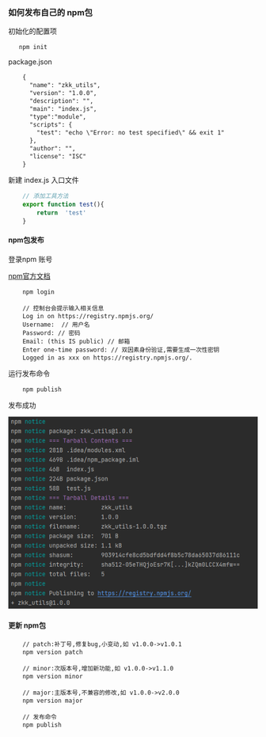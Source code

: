 <Time/>

### 如何发布自己的 npm包

初始化的配置项
```shell
   npm init
```
package.json
```shell
    {
      "name": "zkk_utils",
      "version": "1.0.0", 
      "description": "", 
      "main": "index.js", 
      "type":"module", 
      "scripts": {
        "test": "echo \"Error: no test specified\" && exit 1"
      },
      "author": "",
      "license": "ISC"
    }
```
新建 index.js 入口文件
```js
    // 添加工具方法
    export function test(){
        return  'test'
    }
```

#### npm包发布
登录npm 账号

[npm官方文档](https://www.npmjs.com/)

```shell
    npm login
    
    // 控制台会提示输入相关信息
    Log in on https://registry.npmjs.org/
    Username:  // 用户名
    Password: // 密码
    Email: (this IS public) // 邮箱
    Enter one-time password: // 双因素身份验证,需要生成一次性密钥
    Logged in as xxx on https://registry.npmjs.org/.
```
运行发布命令

```shell
    npm publish
```
发布成功

![这是图片](/npm/npm.png)


#### 更新 npm包

```shell
    // patch:补丁号,修复bug,小变动,如 v1.0.0->v1.0.1
    npm version patch
    
    // minor:次版本号,增加新功能,如 v1.0.0->v1.1.0
    npm version minor
    
    // major:主版本号,不兼容的修改,如 v1.0.0->v2.0.0
    npm version major
    
    // 发布命令
    npm publish
```

